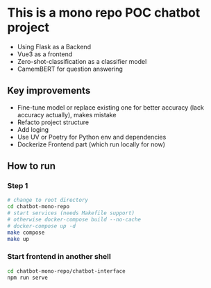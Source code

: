 # This is a mono repo POC chatbot project

- Using Flask as a Backend
- Vue3 as a frontend
- Zero-shot-classification as a classifier model
- CamemBERT for question answering

## Key improvements

- Fine-tune model or replace existing one for better accuracy (lack accuracy actually), makes mistake
- Refacto project structure
- Add loging
- Use UV or Poetry for Python env and dependencies
- Dockerize Frontend part (which run locally for now)

## How to run

### Step 1

```bash
# change to root directory
cd chatbot-mono-repo
# start services (needs Makefile support)
# otherwise docker-compose build --no-cache
# docker-compose up -d
make compose
make up
```

### Start frontend in another shell

```bash
cd chatbot-mono-repo/chatbot-interface
npm run serve
```
